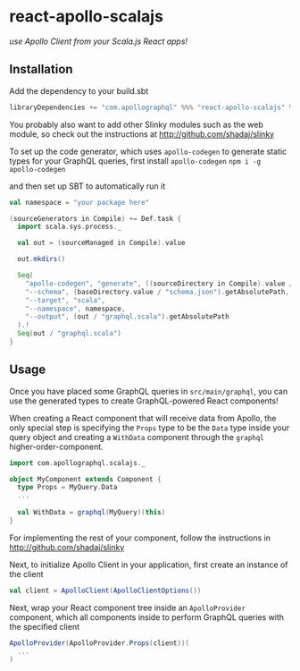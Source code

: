 # react-apollo-scalajs
_use Apollo Client from your Scala.js React apps!_

## Installation
Add the dependency to your build.sbt
```scala
libraryDependencies += "com.apollographql" %%% "react-apollo-scalajs" % "0.1.0"
```

You probably also want to add other Slinky modules such as the web module, so check out the instructions at http://github.com/shadaj/slinky

To set up the code generator, which uses `apollo-codegen` to generate static types for your GraphQL queries, first install `apollo-codegen`
```npm i -g apollo-codegen```

and then set up SBT to automatically run it

```scala
val namespace = "your package here"

(sourceGenerators in Compile) += Def.task {
  import scala.sys.process._

  val out = (sourceManaged in Compile).value

  out.mkdirs()

  Seq(
    "apollo-codegen", "generate", ((sourceDirectory in Compile).value / "graphql").getAbsolutePath + "/*.graphql",
    "--schema", (baseDirectory.value / "schema.json").getAbsolutePath,
    "--target", "scala",
    "--namespace", namespace,
    "--output", (out / "graphql.scala").getAbsolutePath
  ).!
  Seq(out / "graphql.scala")
}
```

## Usage
Once you have placed some GraphQL queries in `src/main/graphql`, you can use the generated types to create GraphQL-powered React components!

When creating a React component that will receive data from Apollo, the only special step is specifying the `Props` type to be the `Data` type inside your query object and creating a `WithData` component through the `graphql` higher-order-component.

```scala
import com.apollographql.scalajs._

object MyComponent extends Component {
  type Props = MyQuery.Data
  ...
  
  val WithData = graphql(MyQuery)(this)
}
```

For implementing the rest of your component, follow the instructions in http://github.com/shadaj/slinky

Next, to initialize Apollo Client in your application, first create an instance of the client

```scala
val client = ApolloClient(ApolloClientOptions())
```

Next, wrap your React component tree inside an `ApolloProvider` component, which all components inside to perform GraphQL queries with the specified client

```scala
ApolloProvider(ApolloProvider.Props(client))(
  ...
)
```


